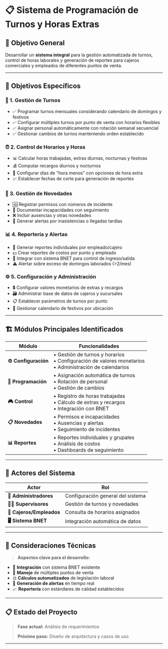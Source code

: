 # 📋 Sistema de Programación de Turnos y Horas Extras

## 🎯 Objetivo General

Desarrollar un **sistema integral** para la gestión automatizada de turnos, control de horas laborales y generación de reportes para cajeros comerciales y empleados de diferentes puntos de venta.

---

## 🎯 Objetivos Específicos

### 🔄 1. Gestión de Turnos
- ✅ Programar turnos mensuales considerando calendario de domingos y festivos
- ✅ Configurar múltiples turnos por punto de venta con horarios flexibles
- ✅ Asignar personal automáticamente con rotación semanal secuencial
- ✅ Gestionar cambios de turnos manteniendo orden establecido

### ⏰ 2. Control de Horarios y Horas
- 📊 Calcular horas trabajadas, extras diurnas, nocturnas y festivas
- 💰 Computar recargos diurnos y nocturnos
- 📅 Configurar días de "hora menos" con opciones de hora extra
- 📈 Establecer fechas de corte para generación de reportes

### 📝 3. Gestión de Novedades
- 🆔 Registrar permisos con números de incidente
- 🏥 Documentar incapacidades con seguimiento
- ❌ Incluir ausencias y otras novedades
- 🚨 Generar alertas por inasistencias o llegadas tardías

### 📊 4. Reportería y Alertas
- 👤 Generar reportes individuales por empleado/cajero
- 💵 Crear reportes de costos por punto y empleado
- 🔗 Integrar con sistema BNET para control de ingreso/salida
- ⚠️ Alertar sobre exceso de domingos laborados (>2/mes)

### ⚙️ 5. Configuración y Administración
- 💲 Configurar valores monetarios de extras y recargos
- 🗃️ Administrar base de datos de cajeros y sucursales
- 📋 Establecer parámetros de turnos por punto
- 📅 Gestionar calendario de festivos por ubicación

---

## 🏗️ Módulos Principales Identificados

| Módulo | Funcionalidades |
|--------|----------------|
| **⚙️ Configuración** | • Gestión de turnos y horarios<br>• Configuración de valores monetarios<br>• Administración de calendarios |
| **📅 Programación** | • Asignación automática de turnos<br>• Rotación de personal<br>• Gestión de cambios |
| **🎮 Control** | • Registro de horas trabajadas<br>• Cálculo de extras y recargos<br>• Integración con BNET |
| **📋 Novedades** | • Permisos e incapacidades<br>• Ausencias y alertas<br>• Seguimiento de incidentes |
| **📊 Reportes** | • Reportes individuales y grupales<br>• Análisis de costos<br>• Dashboards de seguimiento |

---

## 👥 Actores del Sistema

| Actor | Rol |
|-------|-----|
| **🔑 Administradores** | Configuración general del sistema |
| **👨‍💼 Supervisores** | Gestión de turnos y novedades |
| **👤 Cajeros/Empleados** | Consulta de horarios asignados |
| **🖥️ Sistema BNET** | Integración automática de datos |

---

## 🔧 Consideraciones Técnicas

> **Aspectos clave para el desarrollo:**

- 🔗 **Integración** con sistema BNET existente
- 🏢 **Manejo** de múltiples puntos de venta
- ⚖️ **Cálculos automatizados** de legislación laboral
- 🚨 **Generación de alertas** en tiempo real
- 📈 **Reportería** con estándares de calidad establecidos

---

## 📋 Estado del Proyecto

> **Fase actual:** Análisis de requerimientos
> 
> **Próximo paso:** Diseño de arquitectura y casos de uso

---
